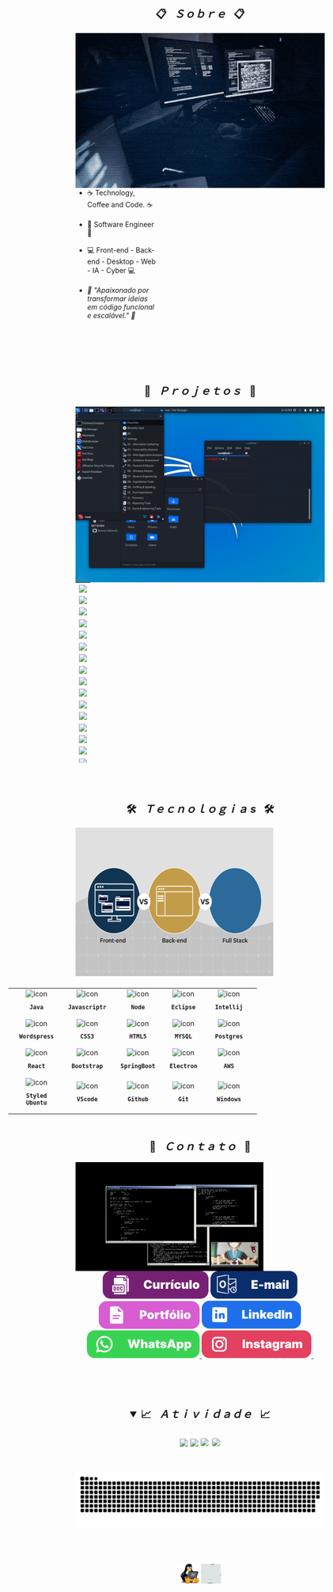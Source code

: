 <h2 align="center">📋&ensp; <i>Ｓｏｂｒｅ</i> &ensp;📋</h2>
<div align="center">
  <img align="right" src="./img/iHMTch.gif" width="513px" height="313px" alt="">

  <ul align="left" style="padding-right: 340px;">
    <li>☕ Technology, Coffee and Code. ☕</li><br>
    <li>🚀 Software Engineer 🚀</li><br>
    <li>💻 Front-end - Back-end - Desktop - Web - IA - Cyber 💻</li><br>
    <li><i>🧠 "Apaixonado por transformar ideias em código funcional e escalável." 🧠</i></li><br>
  </ul>
  <br><br><br><br>
</div>

<h2 align="center">💼&ensp; <i>Ｐｒｏｊｅｔｏｓ</i> &ensp;💼</h2>
<div>
  <img align="right" src="./img/kali-linux.gif" height="355px" width="513px" alt="">
  
  <table height="365px" width="368px">
    <tr>
      <td>
      <a href="https://github.com/YusufHalib/Free-Vpn-Flutter" target="_blank">
        <img align="center" src="https://github-readme-stats.vercel.app/api/pin/?username=GugaS1lva&repo=Portfolio-GugaSilva&theme=tokyonight&hide_border=true">
      </a>
      </td>
    </tr>
    <tr>
      <td>
      <a href="https://github.com/GugaS1lva/GymProject_Master" target="_blank">
        <img align="center" src="https://github-readme-stats.vercel.app/api/pin/?username=GugaS1lva&repo=GymProject_Master&theme=tokyonight&hide_border=true">
      </a>
      </td>
    </tr>
        <tr>
      <td>
      <a href="https://github.com/GugaS1lva/HooBank_Master" target="_blank">
        <img align="center" src="https://github-readme-stats.vercel.app/api/pin/?username=GugaS1lva&repo=HooBank_Master&theme=tokyonight&hide_border=true">
    </a>
      </td>
    </tr>
    <tr>
      <td>
      <a href="https://github.com/GugaS1lva/RocketPay" target="_blank">
        <img align="center" src="https://github-readme-stats.vercel.app/api/pin/?username=GugaS1lva&repo=RocketPay&theme=tokyonight&hide_border=true">
    </a>
      </td>
    </tr>
    <tr>
      <td>
      <a href="https://github.com/GugaS1lva/Fr.Mentor-10--Interactive_Rating_Component" target="_blank">
        <img align="center" src="https://github-readme-stats.vercel.app/api/pin/?username=GugaS1lva&repo=Fr.Mentor-10--Interactive_Rating_Component&theme=tokyonight&hide_border=true">
    </a>
      </td>
    </tr>
    <tr>
      <td>
      <a href="https://github.com/GugaS1lva/GitHub-API_Profile.Search" target="_blank">
        <img align="center" src="https://github-readme-stats.vercel.app/api/pin/?username=GugaS1lva&repo=GitHub-API_Profile.Search&theme=tokyonight&hide_border=true">
    </a>
      </td>
    </tr>
    <tr>
      <td>
      <a href="https://github.com/GugaS1lva/TT-Musical.Weather.Forecast" target="_blank">
        <img align="center" src="https://github-readme-stats.vercel.app/api/pin/?username=GugaS1lva&repo=TT-Musical.Weather.Forecast&theme=tokyonight&hide_border=true">
    </a>
      </td>
    </tr>
    <tr>
      <td>
      <a href="https://github.com/GugaS1lva/Pokedex-01" target="_blank">
        <img align="center" src="https://github-readme-stats.vercel.app/api/pin/?username=GugaS1lva&repo=Pokedex-01&theme=tokyonight&hide_border=true">
      </a>
      </td>
    </tr>
    <tr>
      <td>
      <a href="https://github.com/GugaS1lva/Testing-Things" target="_blank">
        <img align="center" src="https://github-readme-stats.vercel.app/api/pin/?username=GugaS1lva&repo=Testing-Things&theme=tokyonight&hide_border=true">
      </a>
      </td>
    </tr>
    <tr>
      <td>
      <a href="https://github.com/GugaS1lva/Copa-Model.Project" target="_blank">
        <img align="center" src="https://github-readme-stats.vercel.app/api/pin/?username=GugaS1lva&repo=Copa-Model.Project&theme=tokyonight&hide_border=true">
      </a>
      </td>
    </tr>
    <tr>
      <td>
      <a href="https://github.com/GugaS1lva/DevQuest-Conteudo" target="_blank">
        <img align="center" src="https://github-readme-stats.vercel.app/api/pin/?username=GugaS1lva&repo=DevQuest-Conteudo&theme=tokyonight&hide_border=true">
      </a>
      </td>
    </tr>
    <tr>
      <td>
      <a href="https://github.com/GugaS1lva/DevQuest-Desafios" target="_blank">
        <img align="center" src="https://github-readme-stats.vercel.app/api/pin/?username=GugaS1lva&repo=DevQuest-Desafios&theme=tokyonight&hide_border=true">
      </a>
      </td>
    </tr>
    <tr>
      <td>
      <a href="https://github.com/GugaS1lva/Adolescencia-E-Violencia" target="_blank">
        <img align="center" src="https://github-readme-stats.vercel.app/api/pin/?username=GugaS1lva&repo=Adolescencia-E-Violencia&theme=tokyonight&hide_border=true">
      </a>
      </td>
    </tr>
    <tr>
      <td>
      <a href="https://github.com/GugaS1lva/Nebulous-Astronaut" target="_blank">
        <img align="center" src="https://github-readme-stats.vercel.app/api/pin/?username=GugaS1lva&repo=Nebulous-Astronaut&theme=tokyonight&hide_border=true">
      </a>
      </td>
    </tr>
    <tr>
      <td>
      <a href="https://github.com/GugaS1lva/Grupo-Plan-Marketing" target="_blank">
        <img align="center" src="https://github-readme-stats.vercel.app/api/pin/?username=GugaS1lva&repo=Grupo-Plan-Marketing&theme=tokyonight&hide_border=true">
      </a>
      </td>
    </tr>
    <tr>
      <td>
      <a href="https://github.com/GugaS1lva/GugaT-017--GugaCard" target="_blank">
        <img align="center" src="https://github-readme-stats.vercel.app/api/pin/?username=GugaS1lva&repo=GugaT-017--GugaCard&theme=tokyonight&hide_border=true">
      </a>
      </td>
    </tr>
    <tr>
      <td>
      <a href="https://github.com/GugaS1lva/ignitelab-designsystem" target="_blank">
        <img align="center" src="https://github-readme-stats.vercel.app/api/pin/?username=GugaS1lva&repo=ignitelab-designsystem&theme=tokyonight&hide_border=true">
      </a>
      </td>
    </tr>
    <tr>
      <td>
      <a href="https://github.com/GugaS1lva/Fr.Mentor-11--Advice_Generator-App" target="_blank">
        <img align="center" src="https://github-readme-stats.vercel.app/api/pin/?username=GugaS1lva&repo=Fr.Mentor-11--Advice_Generator-App&theme=tokyonight&hide_border=true">
      </a>
      </td>
    </tr>
    <tr>
      <td>
      <a href="https://github.com/GugaS1lva/GugaT-018--Dark-N-Light-Theme-Switcher" target="_blank">
        <img align="center" src="https://github-readme-stats.vercel.app/api/pin/?username=GugaS1lva&repo=GugaT-018--Dark-N-Light-Theme-Switcher&theme=tokyonight&hide_border=true">
      </a>
      </td>
    </tr>
    <tr>
      <td>
      <a href="https://github.com/GugaS1lva/Fr.Mentor-08--Fylo.Dark_Master" target="_blank">
        <img align="center" src="https://github-readme-stats.vercel.app/api/pin/?username=GugaS1lva&repo=Fr.Mentor-08--Fylo.Dark_Master&theme=tokyonight&hide_border=true">
      </a>
      </td>
    </tr>
    <tr>
      <td>
      <a href="https://github.com/GugaS1lva/GugaT-008--Pokedex" target="_blank">
        <img align="center" src="https://github-readme-stats.vercel.app/api/pin/?username=GugaS1lva&repo=GugaT-008--Pokedex&theme=tokyonight&hide_border=true">
      </a>
      </td>
    </tr>
    <tr>
      <td>
      <a href="https://github.com/GugaS1lva/Fr.Mentor-05--Purpure.Huddle" target="_blank">
        <img align="center" src="https://github-readme-stats.vercel.app/api/pin/?username=GugaS1lva&repo=Fr.Mentor-05--Purpure.Huddle&theme=tokyonight&hide_border=true">
      </a>
      </td>
    </tr>
    <tr>
      <td>
      <a href="https://github.com/GugaS1lva/GugaT-005--Agencia.XPTO" target="_blank">
        <img align="center" src="https://github-readme-stats.vercel.app/api/pin/?username=GugaS1lva&repo=GugaT-005--Agencia.XPTO&theme=tokyonight&hide_border=true">
      </a>
      </td>
    </tr>
    <tr>
      <td>
      <a href="https://github.com/GugaS1lva/GugaT-007--Purpure.Newslatter" target="_blank">
        <img align="center" src="https://github-readme-stats.vercel.app/api/pin/?username=GugaS1lva&repo=GugaT-007--Purpure.Newslatter&theme=tokyonight&hide_border=true">
      </a>
      </td>
    </tr>
    <tr>
      <td>
      <a href="https://github.com/GugaS1lva/GugaT-006--Agencia.XYZ" target="_blank">
        <img align="center" src="https://github-readme-stats.vercel.app/api/pin/?username=GugaS1lva&repo=GugaT-006--Agencia.XYZ&theme=tokyonight&hide_border=true">
      </a>
      </td>
    </tr>
    <tr>
      <td>
      <a href="https://github.com/GugaS1lva/GugaT-004--Code.Cafe" target="_blank">
        <img align="center" src="https://github-readme-stats.vercel.app/api/pin/?username=GugaS1lva&repo=GugaT-004--Code.Cafe&theme=tokyonight&hide_border=true">
      </a>
      </td>
    </tr>
    <tr>
      <td>
      <a href="https://github.com/GugaS1lva/ProjetoCordel" target="_blank">
        <img align="center" src="https://github-readme-stats.vercel.app/api/pin/?username=GugaS1lva&repo=ProjetoCordel&theme=tokyonight&hide_border=true">
      </a>
      </td>
    </tr>
    <tr>
      <td>
      <a href="https://github.com/GugaS1lva/ProjetoAndroid" target="_blank">
        <img align="center" src="https://github-readme-stats.vercel.app/api/pin/?username=GugaS1lva&repo=ProjetoAndroid&theme=tokyonight&hide_border=true">
      </a>
      </td>
    </tr>
  </table>
</div>
<br><br>

<h2 align="center">🛠️&ensp; <i>Ｔｅｃｎｏｌｏｇｉａ s</i> &ensp;🛠️</h2>
<img align="left" height="300px" width="400px" alt="" src="./img/Blog-Gif.gif" />
<table align="right" height="300px" width="275px" style="width: 650px; padding: 10px 0px 10px 10px;">
  <tr>
    <td align="center">
      <img src="https://skillicons.dev/icons?i=java" width="65px" alt=" icon"/><br>
      <sub>
        <b>
          <pre>Java</pre>
        </b>
      </sub>
    </td>
    <td align="center">
      <img src="https://skillicons.dev/icons?i=javascript" width="65px" alt=" icon"/><br>
      <sub>
        <b>
          <pre>Javascriptr</pre>
        </b>
      </sub>
    </td>
    <td align="center">
      <img src="https://skillicons.dev/icons?i=nodejs" width="65px" alt=" icon"/><br>
      <sub>
        <b>
          <pre>Node</pre>
        </b>
      </sub>
    </td>
    <td align="center">
      <img src="https://skillicons.dev/icons?i=eclipse" width="65px" alt=" icon"/><br>
      <sub>
        <b>
          <pre>Eclipse</pre>
        </b>
      </sub>
    </td>
    <td align="center">
      <img src="https://skillicons.dev/icons?i=idea" width="65px" alt=" icon"/><br>
      <sub>
        <b>
          <pre>Intellij</pre>
        </b>
      </sub>
    </td>
  </tr>
  <tr>
    <td align="center" width="100px;">
      <img src="https://skillicons.dev/icons?i=wordpress" width="65px" alt=" icon"/><br>
      <sub>
        <b>
          <pre>Wordspress</pre>
        </b>
      </sub>
    </td>
    <td align="center">
      <img src="https://skillicons.dev/icons?i=css" width="65px" alt=" icon"/><br>
      <sub>
        <b>
          <pre>CSS3</pre>
        </b>
      </sub>
    </td>
    <td align="center">
      <img src="https://skillicons.dev/icons?i=html" width="65px" alt=" icon"/><br>
      <sub>
        <b>
          <pre>HTML5</pre>
        </b>
      </sub>
    </td>
    <td align="center">
      <img src="https://skillicons.dev/icons?i=mysql" width="65px" alt=" icon"/><br>
      <sub>
        <b>
          <pre>MYSQL</pre>
        </b>
      </sub>
    </td>
    <td align="center">
      <img src="https://skillicons.dev/icons?i=postgres" width="65px" alt=" icon"/><br>
      <sub>
        <b>
          <pre>Postgres</pre>
        </b>
      </sub>
    </td>
  </tr>
  <tr>
    <td align="center">
      <img src="https://skillicons.dev/icons?i=react" width="65px" alt=" icon"/><br>
      <sub>
        <b>
          <pre>React</pre>
        </b>
      </sub>
    </td>
    <td align="center">
      <img src="https://skillicons.dev/icons?i=bootstrap" width="65px" alt=" icon"/><br>
      <sub>
        <b>
          <pre>Bootstrap</pre>
        </b>
      </sub>
    </td>
    <td align="center" width="100px;">
      <img src="https://skillicons.dev/icons?i=spring" width="65px" alt=" icon"/><br>
      <sub>
        <b>
          <pre>SpringBoot</pre>
        </b>
      </sub>
    </td>
    <td align="center">
      <img src="https://skillicons.dev/icons?i=electron" width="65px" alt=" icon"/><br>
      <sub>
        <b>
          <pre>Electron</pre>
        </b>
      </sub>
    </td>
    <td align="center">
      <img src="https://skillicons.dev/icons?i=aws" width="65px" alt=" icon"/><br>
      <sub>
        <b>
          <pre>AWS</pre>
        </b>
      </sub>
    </td>
  </tr>
  <tr>
    <td align="center">
      <img src="https://skillicons.dev/icons?i=ubuntu" width="65px" alt=" icon"/><br>
      <sub>
        <b>
          <pre>Styled<br>Ubuntu</pre>
        </b>
      </sub>
    </td>
    <td align="center">
      <img src="https://skillicons.dev/icons?i=vscode" width="65px" alt=" icon"/><br>
      <sub>
        <b>
          <pre>VScode</pre>
        </b>
      </sub>
    </td>
    <td align="center">
      <img src="https://skillicons.dev/icons?i=github" width="65px" alt=" icon"/><br>
      <sub>
        <b>
          <pre>Github</pre>
        </b>
      </sub>
    </td>
    <td align="center">
      <img src="https://skillicons.dev/icons?i=git" width="65px" alt=" icon"/><br>
      <sub>
        <b>
          <pre>Git</pre>
        </b>
      </sub>
    </td>
    <td align="center" width="100px;">
      <img src="https://skillicons.dev/icons?i=windows" width="65px" alt=" icon"/><br>
      <sub>
        <b>
          <pre>Windows</pre>
        </b>
      </sub>
    </td>
  </tr>
</table> 
<br><br><br><br><br><br><br><br><br><br><br><br><br><br><br>

<h2 align="center">📱&ensp; <i>Ｃｏｎｔａｔｏ</i> &ensp;📱</h2>
<img align="left" width="380px" height="220px" src="./img/R (2).gif" alt=" coding">
<br><br>

<p align="center">
  <!--<a href="https://portfolio-guga-silva.vercel.app/cv/Curriculo-WebDeveloper-Gustavo-Silva.zip" alt="">-->
    <img src="./img/curriculo.svg" alt="">
  </a>
  <a href = "joseleite0013@gmail.com" alt="-mail"><img src="./img/e-mail.svg" target="_blank">
  </a> 
  <!--<a href="https://portfolio-guga-silva.vercel.app/" alt="" target="_blank">-->
    <img src="./img/portfolio.svg" alt="">
  </a> 
  <a href="https://www.linkedin.com/in/josé-leite-9675ba357" alt="" target="_blank">
    <img src="./img/linkedin.svg" alt="">
  </a>
  <a href="https://wa.me/244925875817" alt="" target="_blank">
    <img src="./img/whatsapp.svg" alt="">
  </a>
  <a href="https://www.instagram.com/joseleite114?igsh=MTkzOXR6ZGk2ZTh3Yg==/" alt="" target="_blank">
    <img src="./img/instagram.svg" alt="">
  </a>
  <img src="./img/discord.svg" alt="">
</p>
<br><br><br>

<h2 align="center">
<details open>
  <summary>📈&ensp; <i>Ａｔｉｖｉｄａｄｅ</i> &ensp;📈</summary>
  <br>
  <img height="160em" src="https://github-readme-stats.vercel.app/api?username=YusufHalib&show_icons=true&theme=tokyonight&include_all_commits=true&count_private=true">
  <img height="160em" src="https://github-readme-stats.vercel.app/api/top-langs/?username=GugaS1lva&layout=compact&langs_count=6&theme=tokyonight">

  <img style="border: 1px solid white; border-radius: 4px;" height="203px" src="https://github-readme-stats.vercel.app/api?username=YusufHalib&show_icons=true&custom_title=José_Leite's%20Github%20Stats&theme=tokyonight&hide_border=true">
  <img style="border: 1px solid white; border-radius: 4px;" height="203px" src="https://github-readme-streak-stats.herokuapp.com/?user=YusufHalib&theme=tokyonight&hide_border=true">
  <br><br>

  ![Snake animation](https://github.com/gugas1lva/gugas1lva/blob/output/github-snake-dark.svg)
  <br><br>
</details>
<br>

<img src="./img/tux-linux-penguin.gif" alt="" height="40px" width="40px" />

<img src="./img/2015-07-31-windows.gif" alt="" height="40px" width="40px" />
